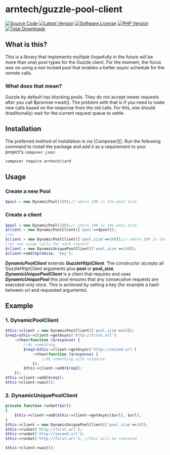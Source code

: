 # arntech/guzzle-pool-client
[![Source Code][badge-source]][source]
[![Latest Version][badge-release]][release]
[![Software License][badge-license]][license]
[![PHP Version][badge-php]][php]
[![Total Downloads][badge-downloads]][downloads]

## What is this?
This is a library that implements multiple (hopefully in the future will be more than one) pool types for the Guzzle client.
For the moment, the focus was on using a non locked pool that enables a better async schedule for the remote calls.
### What does that mean?
Guzzle by default has blocking pools. They do not accept newer requests after you call $promise->wait().
The problem with that is if you need to make new calls based on the response from the old calls.
For this, one should (traditionally) wait for the current request queue to settle.

## Installation

The preferred method of installation is via [Composer][]. Run the following
command to install the package and add it as a requirement to your project's
`composer.json`:

```bash
composer require arntech/card
```

## Usage
### Create a new Pool
```php
$pool = new DynamicPool(100);// where 100 is the pool size
```
### Create a client
```php
$pool = new DynamicPool(100);// where 100 is the pool size
$client = new DynamicPoolClient(['pool'=>$pool]);
//or
$client = new DynamicPoolClient(['pool_size'=>100]);// where 100 is the pool size
//or use uniqe calls for each request
$client = new DynamicUniquePoolClient(['pool_size'=>100]);
$client->add($promise, 'key');
```
***DynamicPoolClient*** extends ***GuzzleHttp\Client***.
The constructor accepts all GuzzleHttp\Client arguments plus __pool__ or __pool_size__.
***DynamicUniquePoolClient*** is a client that requires and uses ***DynamicUniquePool*** this pool ensures that any consecutive requests are executed only once. This is achieved by setting a key (for example a hash between url and requested arguments).

## Example
### 1. DynamicPoolClient
```php
$this->client = new DynamicPoolClient(['pool_size'=>10]);
$req1=$this->client->getAsync('http://first.url')
    ->then(function ($response) {
        //do something
        $req2=$this->client->getAsync('http://second.url')
            ->then(function ($response) {
                //do something with response
            });
        $this->client->add($req2);
    });
$this->client->add($req1);
$this->client->wait();
```
### 2. DynamicUniquePoolClient
```php
private function runGet($url)
{
    $this->client->add($this->client->getAsync($url), $url);
}
$this->client = new DynamicUniquePoolClient(['pool_size'=>10]);
$this->runGet('http://first.url');
$this->runGet('http://second.url');
$this->runGet('http://first.url'); //this will be canceled

$this->client->wait();
```

[badge-source]: https://img.shields.io/static/v1?label=source&message=arntech/guzzle-pool-client&color=blue&style=flat-square
[badge-release]: https://img.shields.io/packagist/v/arntech/guzzle-pool-client.svg?style=flat-square&label=release
[badge-license]: https://img.shields.io/packagist/l/arntech/guzzle-pool-client.svg?style=flat-square
[badge-php]: https://img.shields.io/packagist/php-v/arntech/guzzle-pool-client.svg?style=flat-square
[badge-downloads]: https://img.shields.io/packagist/dt/arntech/guzzle-pool-client.svg?style=flat-square&colorB=mediumvioletred

[source]: https://github.com/ARNTechnology/guzzle-pool-client
[release]: https://packagist.org/packages/arntech/guzzle-pool-client
[license]: https://github.com/ARNTechnology/guzzle-pool-client/blob/master/LICENSE
[php]: https://php.net
[downloads]: https://packagist.org/packages/arntech/guzzle-pool-client
